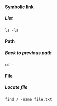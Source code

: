 #### Symbolic link
##### List  
```ls -la ```
#### Path
##### Back to previous path
```cd -```
#### File
##### Locate file
```find / -name file.txt```
